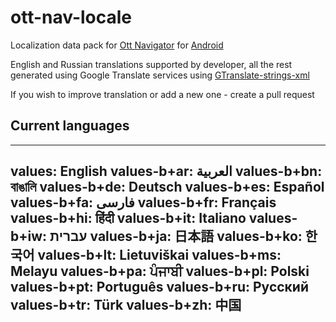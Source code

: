 # ott-nav-locale

Localization data pack for [Ott Navigator](https://ott-nav.com/) for [Android](https://play.google.com/store/apps/details?id=studio.scillarium.ottnavigator)

English and Russian translations supported by developer, all the rest generated using Google Translate services using [GTranslate-strings-xml](https://github.com/lintax/GTranslate-strings-xml)  

If you wish to improve translation or add a new one - create a pull request

## Current languages

---
values: English
values-b+ar: العربية
values-b+bn: বাঙালি
values-b+de: Deutsch
values-b+es: Español
values-b+fa: فارسی
values-b+fr: Français
values-b+hi: हिंदी
values-b+it: Italiano
values-b+iw: עברית
values-b+ja: 日本語
values-b+ko: 한국어
values-b+lt: Lietuviškai
values-b+ms: Melayu
values-b+pa: ਪੰਜਾਬੀ
values-b+pl: Polski
values-b+pt: Português
values-b+ru: Русский
values-b+tr: Türk
values-b+zh: 中国
---